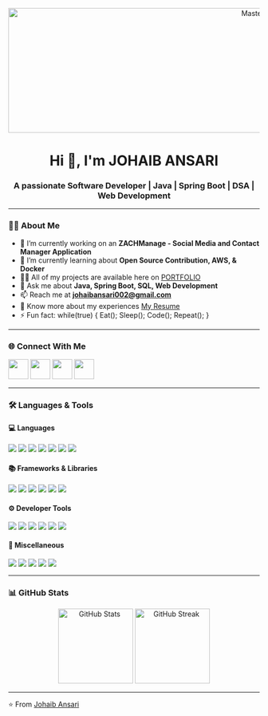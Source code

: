 <p align="center">
  <img src="https://user-images.githubusercontent.com/10498744/210012254-234538ff-d198-48aa-8964-37e6fd45d227.gif" alt="MasterHead" height="250" width="1000"/>
</p>

<h1 align="center">Hi 👋, I'm JOHAIB ANSARI</h1>
<h3 align="center">A passionate Software Developer | Java | Spring Boot | DSA | Web Development</h3>

---

### 👨‍💻 About Me
- 🔭 I’m currently working on an **ZACHManage - Social Media and Contact Manager Application**  
- 🌱 I’m currently learning about **Open Source Contribution, AWS, & Docker**  
- 👨‍💻 All of my projects are available here on [PORTFOLIO](https://zohai-ibb.github.io/Portfolio2/)
- 💬 Ask me about **Java, Spring Boot, SQL, Web Development**  
- 📫 Reach me at **johaibansari002@gmail.com**  
- 📄 Know more about my experiences [My Resume](https://drive.google.com/file/d/1AILJATUeE-kg5h5geypD9VLJ5pmJHeQI/view)  
- ⚡ Fun fact: while(true) { Eat(); Sleep(); Code(); Repeat(); } 

---

### 🌐 Connect With Me
<p align="left">
<a href="https://github.com/zohai-ibb" target="blank"><img src="https://img.icons8.com/ios-filled/50/000000/github.png" width="40"/></a>
<a href="https://www.linkedin.com/in/johaib-ansari-154b28249/" target="blank"><img src="https://img.icons8.com/ios-filled/50/0A66C2/linkedin.png" width="40"/></a>
<a href="https://leetcode.com/u/johaibansari002/" target="blank"><img src="https://leetcode.com/static/images/LeetCode_logo_rvs.png" width="40"/></a>
<a href="https://instagram.com/zohaiibb_" target="blank"><img src="https://img.icons8.com/ios-filled/50/E4405F/instagram-new.png" width="40"/></a>
</p>

---

### 🛠️ Languages & Tools

#### 💻 Languages
<p align="left">
  <img src="https://img.shields.io/badge/C-00599C?style=for-the-badge&logo=c&logoColor=white"/>
  <img src="https://img.shields.io/badge/C++-00599C?style=for-the-badge&logo=c%2B%2B&logoColor=white"/>
  <img src="https://img.shields.io/badge/Java-007396?style=for-the-badge&logo=java&logoColor=white"/>
  <img src="https://img.shields.io/badge/Python-3776AB?style=for-the-badge&logo=python&logoColor=white"/>
  <img src="https://img.shields.io/badge/JavaScript-F7DF1E?style=for-the-badge&logo=javascript&logoColor=black"/>
  <img src="https://img.shields.io/badge/HTML5-E34F26?style=for-the-badge&logo=html5&logoColor=white"/>
  <img src="https://img.shields.io/badge/CSS3-1572B6?style=for-the-badge&logo=css3&logoColor=white"/>
</p>

#### 📚 Frameworks & Libraries
<p align="left">
  <img src="https://img.shields.io/badge/SpringBoot-6DB33F?style=for-the-badge&logo=springboot&logoColor=white"/>
  <img src="https://img.shields.io/badge/React-20232A?style=for-the-badge&logo=react&logoColor=61DAFB"/>
  <img src="https://img.shields.io/badge/Node.js-339933?style=for-the-badge&logo=node.js&logoColor=white"/>
  <img src="https://img.shields.io/badge/Express.js-000000?style=for-the-badge&logo=express&logoColor=white"/>
  <img src="https://img.shields.io/badge/TailwindCSS-38B2AC?style=for-the-badge&logo=tailwind-css&logoColor=white"/>
  <img src="https://img.shields.io/badge/Bootstrap-563D7C?style=for-the-badge&logo=bootstrap&logoColor=white"/>
</p>

#### ⚙️ Developer Tools
<p align="left">
  <img src="https://img.shields.io/badge/Git-F05032?style=for-the-badge&logo=git&logoColor=white"/>
  <img src="https://img.shields.io/badge/GitHub-181717?style=for-the-badge&logo=github&logoColor=white"/>
  <img src="https://img.shields.io/badge/VS%20Code-007ACC?style=for-the-badge&logo=visual-studio-code&logoColor=white"/>
  <img src="https://img.shields.io/badge/Postman-FF6C37?style=for-the-badge&logo=postman&logoColor=white"/>
  <img src="https://img.shields.io/badge/IntelliJIDEA-000000?style=for-the-badge&logo=intellij-idea&logoColor=white"/>
  <img src="https://img.shields.io/badge/Insomnia-4000BF?style=for-the-badge&logo=insomnia&logoColor=white"/>
</p>

#### 🔧 Miscellaneous
<p align="left">
  <img src="https://img.shields.io/badge/Problem%20Solving-brightgreen?style=for-the-badge"/>
  <img src="https://img.shields.io/badge/DSA-blue?style=for-the-badge"/>
  <img src="https://img.shields.io/badge/Firebase-FFCA28?style=for-the-badge&logo=firebase&logoColor=black"/>
  <img src="https://img.shields.io/badge/MongoDB-4EA94B?style=for-the-badge&logo=mongodb&logoColor=white"/>
  <img src="https://img.shields.io/badge/SQL-003B57?style=for-the-badge&logo=database&logoColor=white"/>
</p>


---

### 📊 GitHub Stats
<p align="center">
  <img src="https://github-readme-stats.vercel.app/api?username=zohai-ibb&show_icons=true&theme=tokyonight" alt="GitHub Stats" height="150"/>
  <img src="https://github-readme-streak-stats.herokuapp.com/?user=zohai-ibb&theme=tokyonight" alt="GitHub Streak" height="150"/>
</p>

---

⭐️ From [Johaib Ansari](https://github.com/zohai-ibb)  
